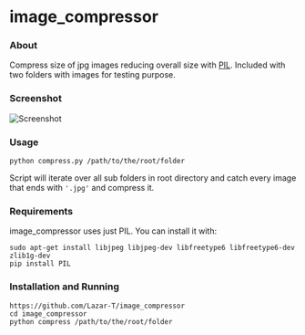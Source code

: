 # image_compressor

### About

Compress size of jpg images reducing overall size with [PIL](http://www.pythonware.com/products/pil/). Included with two folders with images for testing purpose.

### Screenshot

![Screenshot](http://i.imgur.com/xPVcVIo.png)


### Usage

```
python compress.py /path/to/the/root/folder
```

Script will iterate over all sub folders in root directory and catch every image that ends with ```'.jpg'``` and compress it.

### Requirements

image_compressor uses just PIL. You can install it with:

```
sudo apt-get install libjpeg libjpeg-dev libfreetype6 libfreetype6-dev zlib1g-dev
pip install PIL
```

### Installation and Running

```
https://github.com/Lazar-T/image_compressor
cd image_compressor
python compress /path/to/the/root/folder
```
